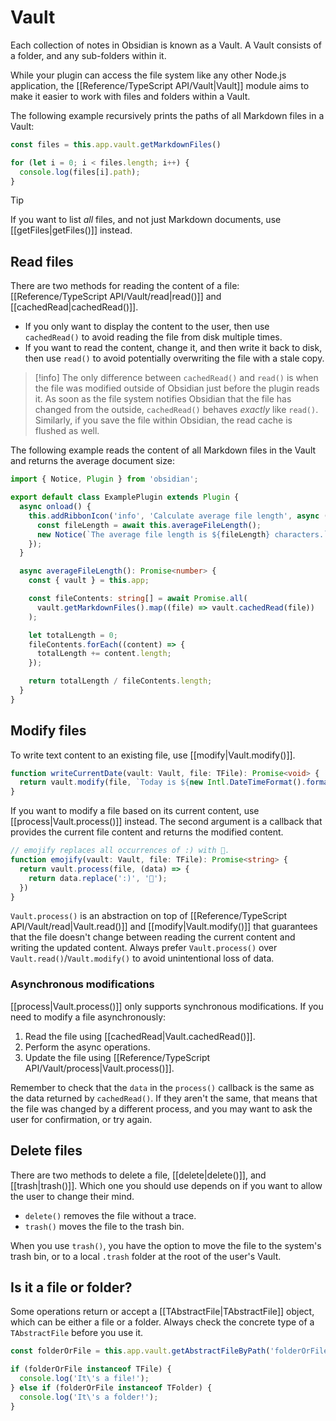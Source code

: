 # Vault

Each collection of notes in Obsidian is known as a Vault. A Vault consists of a folder, and any sub-folders within it.

While your plugin can access the file system like any other Node.js application, the [[Reference/TypeScript API/Vault|Vault]] module aims to make it easier to work with files and folders within a Vault.

The following example recursively prints the paths of all Markdown files in a Vault:

```ts
const files = this.app.vault.getMarkdownFiles()

for (let i = 0; i < files.length; i++) {
  console.log(files[i].path);
}
```

> [!tip]
> If you want to list _all_ files, and not just Markdown documents, use [[getFiles|getFiles()]] instead.

## Read files

There are two methods for reading the content of a file: [[Reference/TypeScript API/Vault/read|read()]] and [[cachedRead|cachedRead()]].

- If you only want to display the content to the user, then use `cachedRead()` to avoid reading the file from disk multiple times.
- If you want to read the content, change it, and then write it back to disk, then use `read()` to avoid potentially overwriting the file with a stale copy.

> [!info]
> The only difference between `cachedRead()` and `read()` is when the file was modified outside of Obsidian just before the plugin reads it. As soon as the file system notifies Obsidian that the file has changed from the outside, `cachedRead()` behaves _exactly_ like `read()`. Similarly, if you save the file within Obsidian, the read cache is flushed as well.

The following example reads the content of all Markdown files in the Vault and returns the average document size:

```ts
import { Notice, Plugin } from 'obsidian';

export default class ExamplePlugin extends Plugin {
  async onload() {
    this.addRibbonIcon('info', 'Calculate average file length', async () => {
      const fileLength = await this.averageFileLength();
      new Notice(`The average file length is ${fileLength} characters.`);
    });
  }

  async averageFileLength(): Promise<number> {
    const { vault } = this.app;

    const fileContents: string[] = await Promise.all(
      vault.getMarkdownFiles().map((file) => vault.cachedRead(file))
    );

    let totalLength = 0;
    fileContents.forEach((content) => {
      totalLength += content.length;
    });

    return totalLength / fileContents.length;
  }
}
```

## Modify files

To write text content to an existing file, use [[modify|Vault.modify()]].

```ts
function writeCurrentDate(vault: Vault, file: TFile): Promise<void> {
  return vault.modify(file, `Today is ${new Intl.DateTimeFormat().format(new Date())}.`);
}
```

If you want to modify a file based on its current content, use [[process|Vault.process()]] instead. The second argument is a callback that provides the current file content and returns the modified content.

```ts
// emojify replaces all occurrences of :) with 🙂.
function emojify(vault: Vault, file: TFile): Promise<string> {
  return vault.process(file, (data) => {
    return data.replace(':)', '🙂');
  })
}
```

`Vault.process()` is an abstraction on top of [[Reference/TypeScript API/Vault/read|Vault.read()]] and [[modify|Vault.modify()]] that guarantees that the file doesn't change between reading the current content and writing the updated content. Always prefer `Vault.process()` over `Vault.read()`/`Vault.modify()` to avoid unintentional loss of data.

### Asynchronous modifications

[[process|Vault.process()]] only supports synchronous modifications. If you need to modify a file asynchronously:

1. Read the file using [[cachedRead|Vault.cachedRead()]].
2. Perform the async operations.
3. Update the file using [[Reference/TypeScript API/Vault/process|Vault.process()]].

Remember to check that the `data` in the `process()` callback is the same as the data returned by `cachedRead()`. If they aren't the same, that means that the file was changed by a different process, and you may want to ask the user for confirmation, or try again.

## Delete files

There are two methods to delete a file, [[delete|delete()]], and [[trash|trash()]]. Which one you should use depends on if you want to allow the user to change their mind.

- `delete()` removes the file without a trace.
- `trash()` moves the file to the trash bin.

When you use `trash()`, you have the option to move the file to the system's trash bin, or to a local  `.trash` folder at the root of the user's Vault.

## Is it a file or folder?

Some operations return or accept a [[TAbstractFile|TAbstractFile]] object, which can be either a file or a folder. Always check the concrete type of a `TAbstractFile` before you use it.

```ts
const folderOrFile = this.app.vault.getAbstractFileByPath('folderOrFile');

if (folderOrFile instanceof TFile) {
  console.log('It\'s a file!');
} else if (folderOrFile instanceof TFolder) {
  console.log('It\'s a folder!');
}
```
